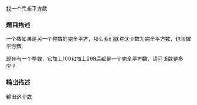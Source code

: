 找一个完全平方数

### 题目描述

一个数如果是另一个整数的完全平方，那么我们就称这个数为完全平方数，也叫做平方数。

现在有一个整数，它加上100和加上268后都是一个完全平方数，请问该数是多少？

### 输出描述

输出这个数

